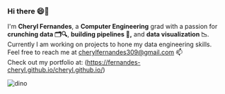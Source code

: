 ### Hi there 😄👋
 I'm <b>Cheryl Fernandes</b>, a <b>Computer Engineering</b> grad with a passion for <b>crunching data 🗂️🔍</b>, <b>building pipelines 🔨,</b> and <b>data visualization 📉</b>.  
 Currently I am working on projects to hone my data engineering skills.  
 Feel free to reach me at cherylfernandes309@gmail.com 📫  
 Check out my portfolio at: (https://fernandes-cheryl.github.io/cheryl.github.io/)  


![dino](https://github.com/fernandes-cheryl/fernandes-cheryl/assets/100081376/beacd503-6e9c-4ca1-ab1e-65ff154d064a)

